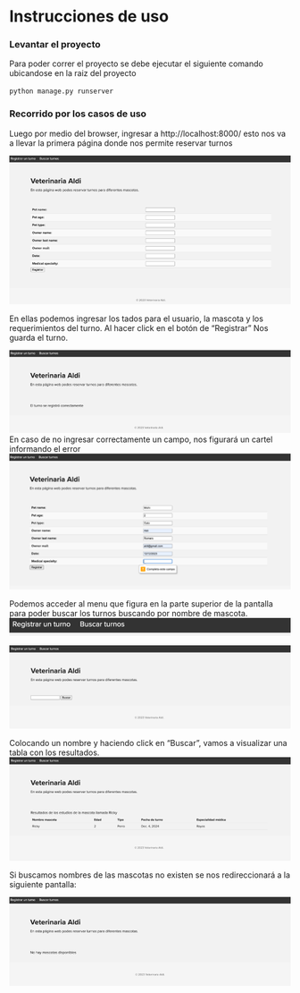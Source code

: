 # Instrucciones de uso
### Levantar el proyecto
Para poder correr el proyecto se debe ejecutar el siguiente comando ubicandose en la raiz del proyecto

`python manage.py runserver
`
### Recorrido por los casos de uso

Luego por medio del browser, ingresar a http://localhost:8000/ esto nos va a llevar la primera página donde nos permite reservar turnos

![img.png](img.png)

En ellas podemos ingresar los tados para el usuario, la mascota y los requerimientos del turno.
Al hacer click en el botón de “Registrar”
Nos guarda el turno.

![img_1.png](img_1.png)
En caso de no ingresar correctamente un campo, nos figurará un cartel informando el error
![img_2.png](img_2.png)


Podemos acceder al menu que figura en la parte superior de la pantalla para poder buscar los turnos buscando por nombre de mascota.
![img_3.png](img_3.png)

![img_4.png](img_4.png)


Colocando un nombre y haciendo click en “Buscar”, vamos a visualizar una tabla con los resultados.
![img_5.png](img_5.png)

Si buscamos nombres de las mascotas no existen se nos redireccionará a la siguiente pantalla:

![img_6.png](img_6.png)

